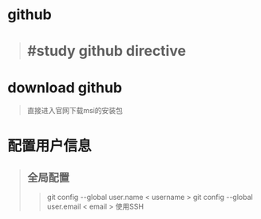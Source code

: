 # github
> # #study github directive

# download github
> 直接进入官网下载msi的安装包

# 配置用户信息
> ## 全局配置
> > git config --global user.name &lt; username &gt;
> > git config --global user.email &lt; email &gt;
> >使用SSH
